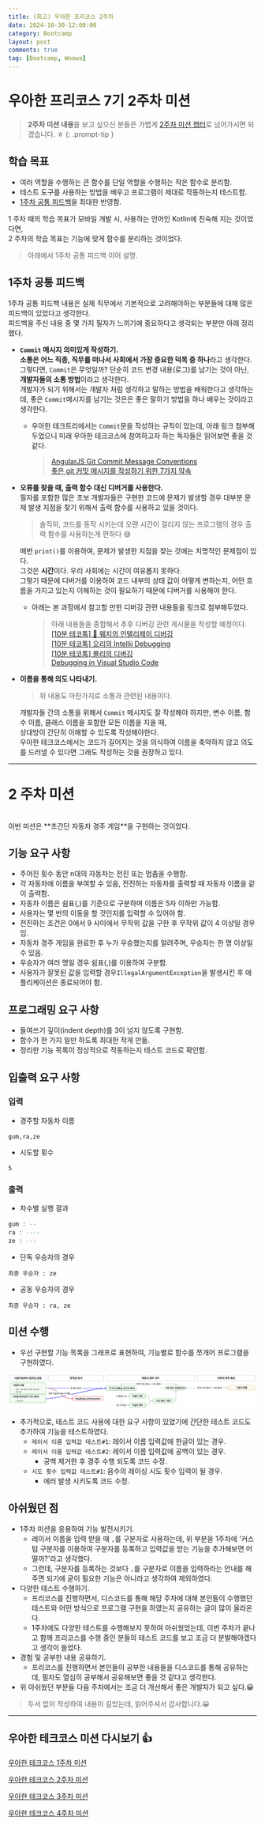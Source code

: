 ```yaml
---
title: (회고) 우아한 프리코스 2주차
date: 2024-10-30-12:00:00
category: Bootcamp
layout: post
comments: true
tag: [Bootcamp, Woowa]
---
```

# **우아한 프리코스 7기 2주차 미션**

> **2주차 미션 내용**을 보고 싶으신 분들은 가볍게 [2주차 미션 챕터](#2-주차-미션)로 넘어가시면 되겠습니다. ㅎ
{: .prompt-tip }

## **학습 목표**

- 여러 역할을 수행하는 큰 함수를 단일 역할을 수행하는 작은 함수로 분리함.
- 테스트 도구를 사용하는 방법을 배우고 프로그램이 제대로 작동하는지 테스트함.
- [1주차 공통 피드백](#1주차-공통-피드백)을 최대한 반영함.

1 주차 때의 학습 목표가 모바일 개발 시, 사용하는 언어인 Kotlin에 친숙해 지는 것이었다면,  
2 주차의 학습 목표는 기능에 맞게 함수를 분리하는 것이었다.

> 아래에서 1주차 공통 피드백 이어 설명.

## **1주차 공통 피드백**

1주차 공통 피드백 내용은 실제 직무에서 기본적으로 고려해야하는 부분들에 대해 많은 피드백이 있었다고 생각한다.<br>
피드백을 주신 내용 중 몇 가지 필자가 느끼기에 중요하다고 생각되는 부분만 아래 정리했다.

- **`Commit` 메시지 의미있게 작성하기.**  
  **소통은 어느 직종, 직무를 떠나서 사회에서 가장 중요한 덕목 중 하나**라고 생각한다.  
  그렇다면, `Commit`은 무엇일까? 단순히 코드 변경 내용(로그)를 남기는 것이 아닌, **개발자들의 소통 방법**이라고 생각한다.  
  개발자가 되기 위해서는 개발자 처럼 생각하고 말하는 방법을 배워한다고 생각하는데, 좋은 `Commit`메시지를 남기는 것은은 좋은 말하기 방법을 하나 배우는 것이라고 생각한다.  
  - 우아한 테크트리에서는 `Commit`문을 작성하는 규칙이 있는데, 아래 링크 첨부해 두었으니 미래 우아한 테크코스에 참여하고자 하는 독자들은 읽어보면 좋을 것 같다.
    > [AngularJS Git Commit Message Conventions](https://docs.google.com/document/d/1QrDFcIiPjSLDn3EL15IJygNPiHORgU1_OOAqWjiDU5Y/edit?pli=1&tab=t.0#heading=h.uyo6cb12dt6w)<br>
    > [좋은 git 커밋 메시지를 작성하기 위한 7가지 약속](https://meetup.nhncloud.com/posts/106)


- **오류를 찾을 때, 출력 함수 대신 디버거를 사용한다.**  
  필자를 포함한 많은 초보 개발자들은 구현한 코드에 문제가 발생할 경우 대부분 문제 발생 지점을 찾기 위해서 출력 함수를 사용하고 있을 것이다.
  > 솔직히, 코드를 동작 시키는데 오랜 시간이 걸리지 않는 프로그램의 경우 출력 함수를 사용하는게 편하다 😅  
  
  매번 `print()`를 이용하여, 문제가 발생한 지점을 찾는 것에는 치명적인 문제점이 있다.  
  그것은 **시간**이다. 우리 사회에는 시간이 여유롭지 못하다.  
  그렇기 때문에 디버거를 이용하여 코드 내부의 상태 값이 어떻게 변하는지, 어떤 흐름을 가지고 있는지 이해하는 것이 필요하기 때문에 디버거를 사용해야 한다.
  - 아래는 본 과정에서 참고할 만한 디버깅 관련 내용들을 링크로 첨부해두었다.
    > 아래 내용들을 종합해서 추후 디버깅 관련 게시물을 작성할 예정이다.  
    > [[10분 테코톡] 🍟 웨지의 인텔리제이 디버깅](https://youtu.be/gkutTlwi70s)  
    > [[10분 테코톡] 오리의 Intellij Debugging](https://youtu.be/JSVvhwwOvAY)  
    > [[10분 테코톡] 몰리의 디버깅](https://youtu.be/leIwlemLWNc)  
    > [Debugging in Visual Studio Code](https://code.visualstudio.com/docs/editor/debugging)  

- **이름을 통해 의도 나타내기.**  
  > 위 내용도 마찬가지로 소통과 관련된 내용이다.

  개발자들 간의 소통을 위해서 `Commit` 메시지도 잘 작성해야 하지만, 변수 이름, 함수 이름, 클래스 이름을 포함한 모든 이름을 지을 때,    
  상대방이 간단히 이해할 수 있도록 작성해야한다.  
  우아한 테크코스에서는 코드가 길어지는 것을 의식하여 이름을 축약하지 않고 의도를 드러낼 수 있다면 그래도 작성하는 것을 권장하고 있다.

- - -
# **2 주차 미션**
<br>
이번 미션은 **초간단 자동차 경주 게임**을 구현하는 것이었다.

## **기능 요구 사항**
- 주어진 횟수 동안 n대의 자동차는 전진 또는 멈춤을 수행함.
- 각 자동차에 이름을 부여할 수 있음, 전진하는 자동차를 출력할 때 자동차 이름을 같이 출력함.
- 자동차 이름은 쉼표(,)를 기준으로 구분하며 이름은 5자 이하만 가능함.
- 사용자는 몇 번의 이동을 할 것인지를 입력할 수 있어야 함.
- 전진하는 조건은 0에서 9 사이에서 무작위 값을 구한 후 무작위 값이 4 이상일 경우임.
- 자동차 경주 게임을 완료한 후 누가 우승했는지를 알려주며, 우승자는 한 명 이상일 수 있음.
- 우승자가 여러 명일 경우 쉼표(,)를 이용하여 구분함.
- 사용자가 잘못된 값을 입력할 경우`IllegalArgumentException`을 발생시킨 후 애플리케이션은 종료되어야 함.

## **프로그래밍 요구 사항**
- 들여쓰기 깊이(indent depth)를 3이 넘지 않도록 구현함.
- 함수가 한 가지 일만 하도록 최대한 작게 만듦.
- 정리한 기능 목록이 정상적으로 작동하는지 테스트 코드로 확인함.

## **입출력 요구 사항**
### **입력**
- 경주할 자동차 이름
```
gum,ra,ze
```

- 시도할 횟수
```
5
```
### **출력**
- 차수별 실행 결과
```ada
gum : --
ra : ----
ze : ---
```

- 단독 우승자의 경우
```
최종 우승자 : ze
```
- 공동 우승자의 경우
```
최종 우승자 : ra, ze
```

## **미션 수행**

- 우선 구현할 기능 목록을 그래프로 표현하여, 기능별로 함수를 쪼개어 프로그램을 구현하였다.

<img src="/assets/attachment/bootcamp/woowa_week_2_1.png" alt="Kotlin Project Structure">

- 추가적으로, 테스트 코드 사용에 대한 요구 사항이 있었기에 간단한 테스트 코드도 추가하여 기능을 테스트하였다.
  - `레이서 이름 입력값 테스트#1`: 레이서 이름 입력값에 한글이 있는 경우.
  - `레이서 이름 입력값 테스트#2`: 레이서 이름 입력값에 공백이 있는 경우.
    - 공백 제거한 후 경주 수행 되도록 코드 수정.
  - `시도 횟수 입력값 테스트#1`: 음수의 레이싱 시도 횟수 입력이 될 경우.
    - 에러 발생 시키도록 코드 수정.

## **아쉬웠던 점**
- 1주차 미션을 응용하여 기능 발전시키기.
  - 레이서 이름을 입력 받을 때 `,`를 구분자로 사용하는데, 위 부분을 1주차에 '커스텀 구분자를 이용하여 구분자를 등록하고 입력값을 받는 기능을 추가해보면 어떨까?'라고 생각했다.
  - 그런데, 구분자를 등록하는 것보다 `,`를 구분자로 이름을 입력하라는 안내를 해주면 되기에 굳이 필요한 기능은 아니라고 생각하여 제외하였다.
- 다양한 테스트 수행하기.
  - 프리코스를 진행하면서, 디스코드를 통해 해당 주차에 대해 본인들이 수행했던 테스트와 어떤 방식으로 프로그램 구현을 하였는지 공유하는 글이 많이 올라온다.
  - 1주차에도 다양한 테스트를 수행해보지 못하여 아쉬웠었는데, 이번 주차가 끝나고 함께 프리코스를 수행 중인 분들의 테스트 코드를 보고 조금 더 분발해야겠다고 생각이 들었다. 
- 경험 및 공부한 내용 공유하기.
  - 프리코스를 진행하면서 본인들이 공부한 내용들을 디스코드를 통해 공유하는데, 필자도 열심히 공부해서 공유해보면 좋을 것 같다고 생각한다. 
- 위 아쉬웠던 부분들 다음 주차에서는 조금 더 개선해서 좋은 개발자가 되고 싶다.😀

> 두서 없이 작성하여 내용이 길었는데, 읽어주셔서 감사합니다.😀

- - -

## **우아한 테크코스 미션 다시보기 👍**
[우아한 테크코스 1주차 미션](https://gumraze-git.github.io/posts/2024_woowa_week1/)

[우아한 테크코스 2주차 미션](https://gumraze-git.github.io/posts/2024_woowa_week2/)

[우아한 테크코스 3주차 미션](https://gumraze-git.github.io/posts/2024_woowa_week3/)

[우아한 테크코스 4주차 미션](https://gumraze-git.github.io/posts/2024_woowa_week4/)
